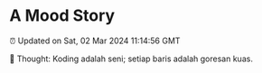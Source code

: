 # A Mood Story

⏰ Updated on Sat, 02 Mar 2024 11:14:56 GMT

💭 Thought: Koding adalah seni; setiap baris adalah goresan kuas.

